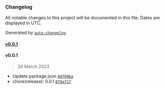 ### Changelog

All notable changes to this project will be documented in this file. Dates are displayed in UTC.

Generated by [`auto-changelog`](https://github.com/CookPete/auto-changelog).

#### [v0.0.1](https://github.com/Neyunse/entregas-finales/compare/v0.0.1...v0.0.1)

#### v0.0.1

> 24 March 2023

- Update package.json [`84f09ba`](https://github.com/Neyunse/entregas-finales/commit/84f09ba6cc2cdb1d2bc4266f438f39824e259e0b)
- chore(release): 0.0.1 [`878af17`](https://github.com/Neyunse/entregas-finales/commit/878af176efff5aab5387cb28d8ff9d34342a23a2)
